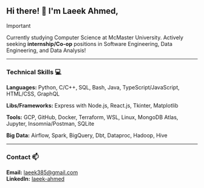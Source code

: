 ## Hi there! 👋 I'm Laeek Ahmed,

> [!IMPORTANT]    
> Currently studying Computer Science at McMaster University.
> Actively seeking **internship/Co-op** positions in Software Engineering, Data Engineering, and Data Analysis!

---
### Technical Skills 💻

**Languages:**  Python, C/C++, SQL, Bash, Java, TypeScript/JavaScript, HTML/CSS, GraphQL  

**Libs/Frameworks:**  Express with Node.js, React.js, Tkinter, Matplotlib  

**Tools:**  GCP, GitHub, Docker, Terraform, WSL, Linux, MongoDB Atlas, Jupyter, Insomnia/Postman, SQLite  

**Big Data:**  Airflow, Spark, BigQuery, Dbt, Dataproc, Hadoop, Hive

---
### Contact 📫

**Email:** [laeek385@gmail.com](mailto:laeek385@gmail.com)  
**LinkedIn:** [laeek-ahmed](https://www.linkedin.com/in/laeek-ahmed-shaikh/)
